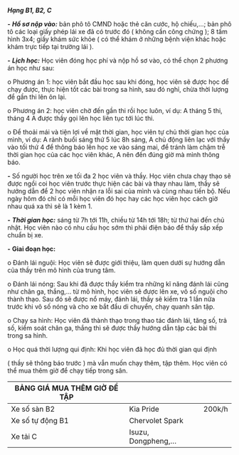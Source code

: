 ***Hạng B1, B2, C***

**-** ***Hồ sơ nộp vào:*** bản phô tô CMND hoặc thẻ căn cước, hộ chiếu,…; bản phô tô các loại giấy phép lái xe đã có trước đó ( không cần công chứng ); 8 tấm hình 3x4; giấy khám sức khỏe ( có thể khám ở những bệnh viện khác hoặc khám trực tiếp tại trường lái ).

**-** ***Lịch học:*** Học viên đóng học phí và nộp hồ sơ vào, có thể chọn 2 phương án học như sau: 

o Phương án 1: học viên bắt đầu học sau khi đóng, học viên sẽ được học để chạy được, thực hiện tốt các bài trong sa hình, sau đó nghỉ, chừa thời lượng để gần thi lên ôn lại.

o Phương án 2: học viên chờ đến gần thi rồi học luôn, ví dụ: A tháng 5 thi, tháng 4 A được thầy gọi lên học liên tục tới lúc thi.

o Để thoải mái và tiện lợi về mặt thời gian, học viên tự chủ thời gian học của mình, ví dụ: A rảnh buổi sáng thứ 5 lúc 8h sáng, A chủ động liên lạc với thầy vào tối thứ 4 để thông báo lên học xe vào sáng mai, để tránh làm chậm trễ thời gian học của các học viên khác, A nên đến đúng giờ mà mình thông báo.

**-** Số người học trên xe tối đa 2 học viên và thầy. Học viên chưa chạy thạo sẽ được ngồi coi học viên trước thực hiện các bài và thay nhau làm, thầy sẽ hướng dẫn để 2 học viên nhận ra lỗi sai của mình và cùng nhau tiến bộ. Nếu ngày hôm đó chỉ có mỗi học viên đó học hay các học viên học cách giờ nhau quá xa thì sẽ là 1 kèm 1.

**-** ***Thời gian học:*** sáng từ 7h tới 11h, chiều từ 14h tới 18h; từ thứ hai đến chủ nhật. Học viên nào có nhu cầu học sớm thì phải điện báo để thầy sắp xếp chuẩn bị xe.

**-** **Giai đoạn học:**

o Đánh lái nguội: Học viên sẽ được giới thiệu, làm quen dưới sự hướng dẫn của thầy trên mô hình của trung tâm.

o Đánh lái nóng: Sau khi đã được thầy kiểm tra những kĩ năng đánh lái cũng như chân ga, thắng,… từ mô hình, học viên sẽ được lên xe, vô số nguội cho thành thạo. Sau đó sẽ được nổ máy, đánh lái, thầy sẽ kiểm tra 1 lần nữa trước khi vô số nóng và cho xe bắt đầu di chuyển, chạy quanh sân tập.

o Chạy sa hình: Học viên đã thành thạo trong thao tác đánh lái, tăng số, trả số, kiểm soát chân ga, thắng thì sẽ được thầy hướng dẫn tập các bài thi trong sa hình.

o Học quá thời lượng qui định: Khi học viên đã học đủ thời gian qui định

( thầy sẽ thông báo trước ) mà vẫn muốn chạy thêm, tập thêm. Học viên có thể mua thêm giờ để chạy tiếp trong sân.

| BẢNG GIÁ MUA THÊM GIỜ ĐỂ TẬP |                    |        |
| ---------------------------- | ------------------ | ------ |
| Xe số sàn B2                 | Kia Pride          | 200k/h |
| Xe số tự động B1             | Chervolet Spark    |        |
| Xe tải C                     | Isuzu, Dongpheng,… |        |

 

 

 

 
